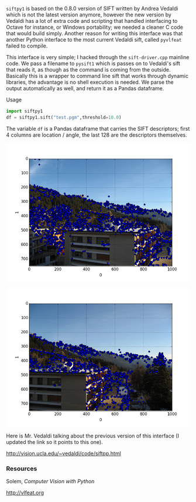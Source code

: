 `siftpy1` is based on the 0.8.0 version of SIFT written by Andrea
Vedaldi which is not the latest version anymore, however the new
version by Vedaldi has a lot of extra code and scripting that handled
interfacing to Octave for instance, or Windows portability; we needed
a cleaner C code that would build simply. Another reason for writing
this interface was that another Python interface to the most current
Vedaldi sift, called `pyvlfeat` failed to compile.

This interface is very simple; I hacked through the `sift-driver.cpp`
mainline code. We pass a filename to `pysift1` which is passes on to
Vedaldi's sift that reads it, as though as the command is coming from
the outside. Basically this is a wrapper to command line sift that
works through dynamic libraries, the advantage is no shell execution
is needed. We parse the output automatically as well, and return it as
a Pandas dataframe.

Usage

```python
import siftpy1
df = siftpy1.sift("test.pgm",threshold=10.0)
```

The variable `df` is a Pandas dataframe that carries the SIFT
descriptors; first 4 columns are location / angle, the last 128 are
the descriptors themselves.

![](test_01.png)

![](test_02.png)

Here is Mr. Vedaldi talking about the previous version of this
interface (I updated the link so it points to this one).

http://vision.ucla.edu/~vedaldi/code/siftpp.html

### Resources

Solem, *Computer Vision with Python*

http://vlfeat.org
